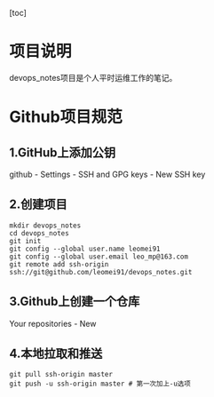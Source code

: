 [toc]
# 项目说明
devops_notes项目是个人平时运维工作的笔记。

# Github项目规范
## 1.GitHub上添加公钥
github - Settings - SSH and GPG keys - New SSH key

## 2.创建项目
```
mkdir devops_notes
cd devops_notes
git init 
git config --global user.name leomei91
git config --global user.email leo_mp@163.com
git remote add ssh-origin ssh://git@github.com/leomei91/devops_notes.git
```

## 3.Github上创建一个仓库
Your repositories - New

## 4.本地拉取和推送
```
git pull ssh-origin master
git push -u ssh-origin master # 第一次加上-u选项
```